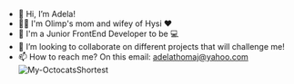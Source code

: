- 👋 Hi, I’m Adela!
- 👶🏻 I'm Olimp's mom and wifey of Hysi ♥️
- 🌱 I'm a Junior FrontEnd Developer to be 💻
- 💞️ I’m looking to collaborate on different projects that will challenge me!
- 📫 How to reach me? On this email: adelathomaj@yahoo.com![My-OctocatsShortest](https://user-images.githubusercontent.com/87237785/182684068-3d87ff30-68c8-4580-a1e8-5a65d5adb425.gif)
